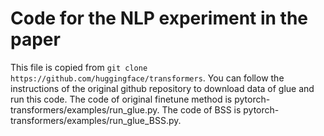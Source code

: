 # Code for the NLP experiment in the paper

This file is copied from ``git clone https://github.com/huggingface/transformers``. You can follow the instructions of the original github repository to download data of glue and run this code. The code of original finetune method is pytorch-transformers/examples/run\_glue.py. The code of BSS is pytorch-transformers/examples/run\_glue\_BSS.py.



